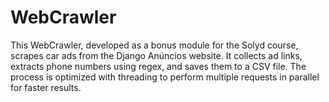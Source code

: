 # WebCrawler
This WebCrawler, developed as a bonus module for the Solyd course, scrapes car ads from the Django Anúncios website. It collects ad links, extracts phone numbers using regex, and saves them to a CSV file. The process is optimized with threading to perform multiple requests in parallel for faster results.
